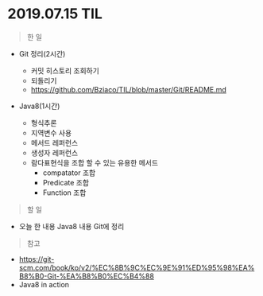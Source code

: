 # 2019.07.15 TIL
> 한 일
- Git 정리(2시간)
  - 커밋 히스토리 조회하기
  - 되돌리기
  - https://github.com/Bziaco/TIL/blob/master/Git/README.md

- Java8(1시간)
   - 형식추론
   - 지역변수 사용
   - 메서드 레퍼런스
   - 생성자 레퍼런스 
   - 람다표현식을 조합 할 수 있는 유용한 메서드
      - compatator 조합
      - Predicate 조합
      - Function 조합
> 할 일
  - 오늘 한 내용 Java8 내용 Git에 정리
  
> 참고 
- https://git-scm.com/book/ko/v2/%EC%8B%9C%EC%9E%91%ED%95%98%EA%B8%B0-Git-%EA%B8%B0%EC%B4%88
- Java8 in action 
